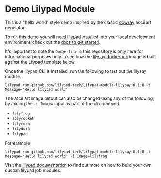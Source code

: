# Demo Lilypad Module

This is a "hello world" style demo inspired by the classic [cowsay](https://en.wikipedia.org/wiki/Cowsay) ascii art generator. 

To run this demo you will need lilypad installed into your local development environment, check out the [docs to get started](https://lilypad.team/cli). 

It's important to note the `Dockerfile` in this repository is only here for informational purposes only to see how the [lilysay dockerhub](https://hub.docker.com/repository/docker/lilypadnetwork/lilysay) image is built against the Lilypad template below. 

Once the lilypad CLI is installed, run the following to test out the lilysay module. 

```
lilypad run github.com/lilypad-tech/lilypad-module-lilysay:0.1.0 -i Message='Hello lilypad world'
```

The ascii art image output can also be changed using any of the following, by adding the `-i Image=` input as part of the cli command. 

- `lilyfrog`
- `lilyrocket`
- `lilycorn`
- `lilyduck`
- `lilypad`

For example 

```
lilypad run github.com/lilypad-tech/lilypad-module-lilysay:0.1.0 -i Message='Hello lilypad world' -i Image=lilyfrog
```

Visit the [lilypad documentation](https://lilypad.team/building) to find out more on how to build your own custom lilypad job modules.
